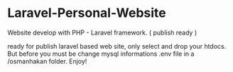 # Laravel-Personal-Website
Website develop with PHP - Laravel framework. ( publish ready )

ready for publish laravel based web site, only select and drop your htdocs. But before you must be change mysql informations .env file in a /osmanhakan folder. Enjoy!
